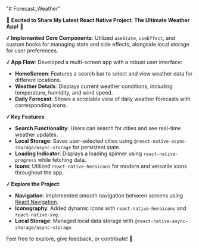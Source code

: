 "# Forecast_Weather" 

🚀 **Excited to Share My Latest React Native Project: The Ultimate Weather App!** 📝

√ **Implemented Core Components**: Utilized `useState`, `useEffect`, and custom hooks for managing state and side effects, alongside local storage for user preferences.

√ **App Flow**: Developed a multi-screen app with a robust user interface:
- **HomeScreen**: Features a search bar to select and view weather data for different locations.
- **Weather Details**: Displays current weather conditions, including temperature, humidity, and wind speed.
- **Daily Forecast**: Shows a scrollable view of daily weather forecasts with corresponding icons.

√ **Key Features**:
- **Search Functionality**: Users can search for cities and see real-time weather updates.
- **Local Storage**: Saves user-selected cities using `@react-native-async-storage/async-storage` for persistent state.
- **Loading Indicator**: Displays a loading spinner using `react-native-progress` while fetching data.
- **Icons**: Utilized `react-native-heroicons` for modern and versatile icons throughout the app.

√ **Explore the Project**:
- **Navigation**: Implemented smooth navigation between screens using [React Navigation](https://reactnavigation.org/docs/hello-react-navigation).
- **Iconography**: Added dynamic icons with `react-native-heroicons` and `react-native-svg`.
- **Local Storage**: Managed local data storage with `@react-native-async-storage/async-storage`.

Feel free to explore, give feedback, or contribute! 🌟
